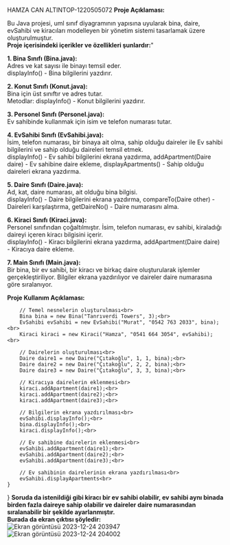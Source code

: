 HAMZA CAN ALTINTOP-1220505072
**Proje Açıklaması:** <br>

Bu Java projesi, uml sınıf diyagramının yapısına uyularak bina, daire, evSahibi ve kiracıları modelleyen bir yönetim sistemi tasarlamak üzere oluşturulmuştur. <br>
**Proje içerisindeki içerikler ve özellikleri şunlardır:**"<br>

**1. Bina Sınıfı (Bina.java):** <br>
     Adres ve kat sayısı ile binayı temsil eder. <br>
     displayInfo() - Bina bilgilerini yazdırır.<br>

**2. Konut Sınıfı (Konut.java):** <br>
     Bina için üst sınıftır ve adres tutar.<br>
     Metodlar: displayInfo() - Konut bilgilerini yazdırır.<br>

**3. Personel Sınıfı (Personel.java):** <br>
     Ev sahibinde kullanmak için isim ve telefon numarası tutar.<br>

**4. EvSahibi Sınıfı (EvSahibi.java):** <br>
     İsim, telefon numarası, bir binaya ait olma, sahip olduğu daireler ile Ev sahibi bilgilerini ve sahip olduğu daireleri temsil etmek.<br>
     displayInfo() - Ev sahibi bilgilerini ekrana yazdırma, addApartment(Daire daire) - Ev sahibine daire ekleme, displayApartments() - Sahip olduğu daireleri ekrana yazdırma.<br>

**5. Daire Sınıfı (Daire.java):** <br>
     Ad, kat, daire numarası, ait olduğu bina bilgisi.<br>
     displayInfo() - Daire bilgilerini ekrana yazdırma, compareTo(Daire other) - Daireleri karşılaştırma, getDaireNo() - Daire numarasını alma.<br>

**6. Kiraci Sınıfı (Kiraci.java):** <br>
     Personel sınıfından çoğaltılmıştır. İsim, telefon numarası, ev sahibi, kiraladığı daireyi içeren kiracı bilgisini içerir.<br>
     displayInfo() - Kiracı bilgilerini ekrana yazdırma, addApartment(Daire daire) - Kiracıya daire ekleme.<br>

**7. Main Sınıfı (Main.java):** <br>
    Bir bina, bir ev sahibi, bir kiracı ve birkaç daire oluşturularak işlemler gerçekleştiriliyor. Bilgiler ekrana yazdırılıyor ve daireler daire numarasına göre sıralanıyor.<br>

 **Proje Kullanım Açıklaması:** <br>

   
        // Temel nesnelerin oluşturulması<br>
        Bina bina = new Bina("Tanrıverdi Towers", 3);<br>
        EvSahibi evSahibi = new EvSahibi("Murat", "0542 763 2033", bina);<br>
        Kiraci kiraci = new Kiraci("Hamza", "0541 664 3054", evSahibi);<br>

        // Dairelerin oluşturulması<br>
        Daire daire1 = new Daire("Çıtakoğlu", 1, 1, bina);<br>
        Daire daire2 = new Daire("Çıtakoğlu", 2, 2, bina);<br>
        Daire daire3 = new Daire("Çıtakoğlu", 3, 3, bina);<br>

        // Kiracıya dairelerin eklenmesi<br>
        kiraci.addApartment(daire1);<br>
        kiraci.addApartment(daire2);<br>
        kiraci.addApartment(daire3);<br>

        // Bilgilerin ekrana yazdırılması<br>
        evSahibi.displayInfo();<br>
        bina.displayInfo();<br>
        kiraci.displayInfo();<br>

        // Ev sahibine dairelerin eklenmesi<br>
        evSahibi.addApartment(daire1);<br>
        evSahibi.addApartment(daire2);<br>
        evSahibi.addApartment(daire3);<br>

        // Ev sahibinin dairelerinin ekrana yazdırılması<br>
        evSahibi.displayApartments<br>
    }
}
**Soruda da istenildiği gibi kiracı bir ev sahibi olabilir, ev sahibi aynı binada birden fazla daireye sahip olabilir ve daireler daire numarasından sıralanabilir bir şekilde ayarlanmıştır.** <br>
**Burada da ekran çıktısı şöyledir:** <br>
![Ekran görüntüsü 2023-12-24 203947](https://github.com/1220505072/java-bina-sistemi/assets/127992796/5f975a44-6dc0-4de5-8807-5cceb7cab2ea)
![Ekran görüntüsü 2023-12-24 204002](https://github.com/1220505072/java-bina-sistemi/assets/127992796/3e4d1295-dbb8-4eff-bef8-504dbdd5567c)



